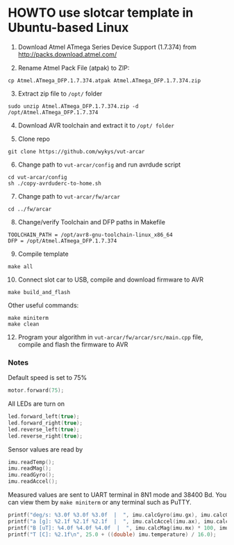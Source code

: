 # HOWTO use slotcar template in Ubuntu-based Linux

1. Download Atmel ATmega Series Device Support (1.7.374) from http://packs.download.atmel.com/

2. Rename Atmel Pack File (atpak) to ZIP:

```
cp Atmel.ATmega_DFP.1.7.374.atpak Atmel.ATmega_DFP.1.7.374.zip
```

3. Extract zip file to `/opt/` folder

```
sudo unzip Atmel.ATmega_DFP.1.7.374.zip -d /opt/Atmel.ATmega_DFP.1.7.374
```

4. Download AVR toolchain and extract it to `/opt/ folder`

5. Clone repo

```
git clone https://github.com/wykys/vut-arcar
```

6. Change path to `vut-arcar/config` and run avrdude script

```
cd vut-arcar/config
sh ./copy-avrduderc-to-home.sh
```

7. Change path to `vut-arcar/fw/arcar`

```
cd ../fw/arcar
```

8. Change/verify Toolchain and DFP paths in Makefile

```
TOOLCHAIN_PATH = /opt/avr8-gnu-toolchain-linux_x86_64
DFP = /opt/Atmel.ATmega_DFP.1.7.374
```

9. Compile template

```
make all
```

10. Connect slot car to USB, compile and download firmware to AVR

```
make build_and_flash
```

Other useful commands:

```
make miniterm
make clean
```

12. Program your algorithm in `vut-arcar/fw/arcar/src/main.cpp` file, compile and flash the firmware to AVR

### Notes

Default speed is set to 75%

```c
motor.forward(75);
```

All LEDs are turn on

```c
led.forward_left(true);
led.forward_right(true);
led.reverse_left(true);
led.reverse_right(true);
```

Sensor values are read by

```c
imu.readTemp();
imu.readMag();
imu.readGyro();
imu.readAccel();
```

Measured values are sent to UART terminal in 8N1 mode and 38400 Bd. You can view them by `make miniterm` or any terminal such as PuTTY.

```c
printf("deg/s: %3.0f %3.0f %3.0f  |  ", imu.calcGyro(imu.gx), imu.calcGyro(imu.gy), imu.calcGyro(imu.gz));
printf("a [g]: %2.1f %2.1f %2.1f  |  ", imu.calcAccel(imu.ax), imu.calcAccel(imu.ay), imu.calcAccel(imu.az));
printf("B [uT]: %4.0f %4.0f %4.0f  |  ", imu.calcMag(imu.mx) * 100, imu.calcMag(imu.my) * 100, imu.calcMag(imu.mz) * 100);
printf("T [C]: %2.1f\n", 25.0 + ((double) imu.temperature) / 16.0);
```
